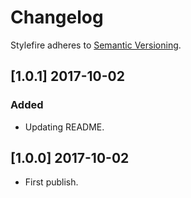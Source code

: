 # Changelog

Stylefire adheres to [Semantic Versioning](http://semver.org/).

## [1.0.1] 2017-10-02

### Added
- Updating README.

## [1.0.0] 2017-10-02

- First publish.